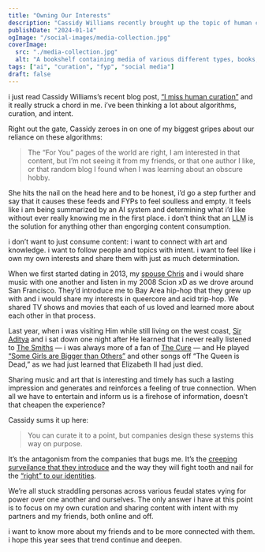 ```yaml
---
title: "Owning Our Interests"
description: "Cassidy Williams recently brought up the topic of human curation on her blog and it got me thinking about a lot of things, myself."
publishDate: "2024-01-14"
ogImage: "/social-images/media-collection.jpg"
coverImage:
  src: "./media-collection.jpg"
  alt: "A bookshelf containing media of various different types, books, art, comics, and vinyl records, all arranged in square cubes."
tags: ["ai", "curation", "fyp", "social media"]
draft: false
---
```


i just read Cassidy Williams’s recent blog post, [“I miss human curation”](https://blog.cassidoo.co/post/human-curation/) and it really struck a chord in me. i’ve been thinking a lot about algorithms, curation, and intent.

Right out the gate, Cassidy zeroes in on one of my biggest gripes about our reliance on these algorithms:

> The “For You” pages of the world are right, I am interested in that content, but I’m not seeing it from my friends, or that one author I like, or that random blog I found when I was learning about an obscure hobby.

She hits the nail on the head here and to be honest, i’d go a step further and say that it causes these feeds and FYPs to feel soulless and empty. It feels like i am being summarized by an AI system and determining what i’d like without ever really knowing me in the first place. i don’t think that an <abbr title="Large Language Model">LLM</abbr> is the solution for anything other than engorging content consumption.

i don’t want to just consume content: i want to connect with art and knowledge. i want to follow people and topics with intent. i want to feel like i own my own interests and share them with just as much determination.

When we first started dating in 2013, my [spouse Chris](https://bsky.app/profile/pupchompers.bsky.social) and i would share music with one another and listen in my 2008 Scion xD as we drove around San Francisco. They’d introduce me to Bay Area hip-hop that they grew up with and i would share my interests in queercore and acid trip-hop. We shared TV shows and movies that each of us loved and learned more about each other in that process.

Last year, when i was visiting Him while still living on the west coast, [Sir Aditya](https://bsky.app/profile/chimeracoder.bsky.social) and i sat down one night after He learned that i never really listened to [The Smiths](https://en.wikipedia.org/wiki/The_Smiths) — i was always more of a fan of [The Cure](https://en.wikipedia.org/wiki/The_Cure) — and He played [“Some Girls are Bigger than Others”](https://www.youtube.com/watch?v=C906lbkcYug) and other songs off “The Queen is Dead,” as we had just learned that Elizabeth II had just died.

Sharing music and art that is interesting and timely has such a lasting impression and generates and reinforces a feeling of true connection. When all we have to entertain and inform us is a firehose of information, doesn’t that cheapen the experience?

Cassidy sums it up here:

> You can curate it to a point, but companies design these systems this way on purpose.

It’s the antagonism from the companies that bugs me. It’s the [creeping surveilance that they introduce](https://techcrunch.com/2024/01/10/meta-pay-or-okay-noyb-complaint-2/) and the way they will fight tooth and nail for the [“right” to our identities](https://www.cbsnews.com/pittsburgh/news/a-group-representing-tiktok-meta-and-x-sues-ohio-over-new-law-limiting-kids-use-of-social-media/).

We’re all stuck straddling personas across various feudal states vying for power over one another and ourselves. The only answer i have at this point is to focus on my own curation and sharing content with intent with my partners and my friends, both online and off.

i want to know more about my friends and to be more connected with them. i hope this year sees that trend continue and deepen.
